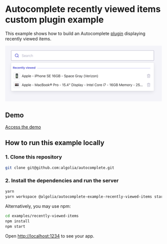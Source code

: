 # Autocomplete recently viewed items custom plugin example

This example shows how to build an Autocomplete [plugin](https://www.algolia.com/doc/ui-libraries/autocomplete/core-concepts/plugins/) displaying recently viewed items.

<p align="center"><img src="capture.png?raw=true" alt="A capture of the Autocomplete recently viewed items custom plugin demo" /></p>

## Demo

[Access the demo](https://codesandbox.io/s/github/algolia/autocomplete/tree/master/examples/recently-viewed-items)

## How to run this example locally

### 1. Clone this repository

```sh
git clone git@github.com:algolia/autocomplete.git
```

### 2. Install the dependencies and run the server

```sh
yarn
yarn workspace @algolia/autocomplete-example-recently-viewed-items start
```

Alternatively, you may use npm:

```sh
cd examples/recently-viewed-items
npm install
npm start
```

Open <http://localhost:1234> to see your app.